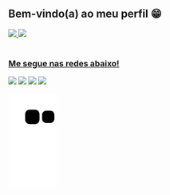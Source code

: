 ## Bem-vindo(a) ao meu perfil 😁

 <div>
  <a href="https://github.com/RenanVidal">
  <img height="180em" src="https://github-readme-stats.vercel.app/api?username=RenanVidal&show_icons=true&theme=tokyonight&include_all_commits=true&count_private=true"/>
  <img height="180em" src="https://github-readme-stats.vercel.app/api/top-langs/?username=RenanVidal&layout=compact&langs_count=6&theme=tokyonight"/>
</div>
<!--<div style="display: inline_block"><br>
  '<img align="center" alt="Js" height="30" width="40" src="https://raw.githubusercontent.com/devicons/devicon/master/icons/javascript/javascript-plain.svg">
  '<img align="center" alt="HTML" height="30" width="40" src="https://raw.githubusercontent.com/devicons/devicon/master/icons/html5/html5-original.svg">
  '<img align="center" alt="CSS" height="30" width="40" src="https://raw.githubusercontent.com/devicons/devicon/master/icons/css3/css3-original.svg">
</div>-->
  
 <br>
 
  ### Me segue nas redes abaixo!
 
<div> 
  <a href="https://instagram.com/renan.vrodrigues" target="_blank"><img src="https://img.shields.io/badge/-Instagram-%23E4405F?style=for-the-badge&logo=instagram&logoColor=white" target="_blank"></a>
 <a href="https://discord.gg/RenanInsane#7782" target="_blank"><img src="https://img.shields.io/badge/Discord-7289DA?style=for-the-badge&logo=discord&logoColor=white" target="_blank"></a> 
  <a href = "mailto:rvidal.rvr@gmail.com"><img src="https://img.shields.io/badge/-Gmail-%23333?style=for-the-badge&logo=gmail&logoColor=white" target="_blank"></a>
  <a href="https://www.linkedin.com/in/renanvrodrigues/" target="_blank"><img src="https://img.shields.io/badge/-LinkedIn-%230077B5?style=for-the-badge&logo=linkedin&logoColor=white" target="_blank"></a> 
 
  ![Snake animation](https://github.com/RenanVidal/RenanVidal/blob/output/github-contribution-grid-snake.svg)

</div>
